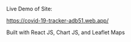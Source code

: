 Live Demo of Site:

https://covid-19-tracker-adb51.web.app/

Built with React JS, Chart JS, and Leaflet Maps
